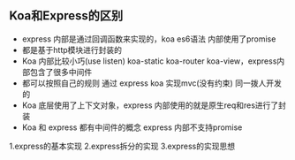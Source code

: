 ## Koa和Express的区别
- express 内部是通过回调函数来实现的，koa es6语法 内部使用了promise
- 都是基于http模块进行封装的
- Koa 内部比较小巧(use listen) koa-static koa-router koa-view，express内部包含了很多中间件
- 都可以按照自己的规则 通过 express koa 实现mvc(没有约束) 同一拨人开发的
- Koa 底层使用了上下文对象，express 内部使用的就是原生req和res进行了封装
- Koa 和 express 都有中间件的概念 express 内部不支持promise

1.express的基本实现 
2.express拆分的实现
3.express的实现思想
